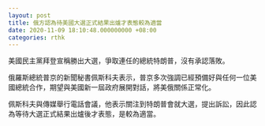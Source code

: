 ```yaml
---
layout: post
title: 俄方認為待美國大選正式結果出爐才表態較為適當
date: 2020-11-09 18:10:48.000000000 +08:00
categories: rthk
---
```


美國民主黨拜登宣稱勝出大選，爭取連任的總統特朗普，沒有承認落敗。

俄羅斯總統普京的新聞秘書佩斯科夫表示，普京多次強調已經預備好與任何一位美國總統合作，期望與美國新一屆政府展開對話，將美俄關係正常化。

佩斯科夫與傳媒舉行電話會議，他表示關注到特朗普會就大選，提出訴訟，因此認為等待大選正式結果出爐後才表態，是較為適當。

